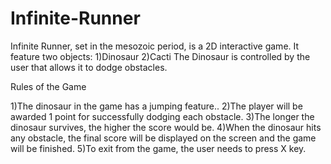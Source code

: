 # Infinite-Runner
Infinite Runner, set in the mesozoic period, is a 2D interactive game. It feature two objects:
  1)Dinosaur
  2)Cacti
The Dinosaur is controlled by the user that allows it to dodge obstacles.


Rules of the Game

1)The dinosaur in the game has a jumping feature..
2)The player will be awarded 1 point for successfully dodging each obstacle. 
3)The longer the dinosaur survives, the higher the score would be.
4)When the dinosaur hits any obstacle, the final score will be displayed on the screen and the game will be finished.
5)To exit from the game, the user needs to press X key.

  

